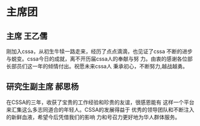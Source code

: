 # 主席团

## 主席 王乙儒

刚加入cssa，从初生牛犊一路走来，经历了点点滴滴，也见证了cssa 不断的进步与蜕变。cssa今日的成就，离不开历届cssa人的奉献与努 力。由衷的感谢各位部长部员们这一年的倾情付出。祝愿未来cssa人 秉承初心，不断努力,越战越勇。

## 研究生副主席 郝思杨

在CSSA的三年，收获了宝贵的工作经验和珍贵的友谊，很感恩能有 这样一个平台来汇集这么多志同道合的年轻人。CSSA的发展得益于 优秀的领导团队和不断注入的新鲜血液，希望今后凭借我们的影响 力和号召力更好地为华人群体服务。


